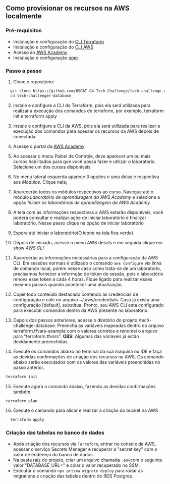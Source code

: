## Como provisionar os recursos na AWS localmente

### Pré-requisitos

- Instalação e configuração do [CLI Terraform](https://developer.hashicorp.com/terraform/tutorials/aws-get-started/install-cli)
- Instalação e configuração do [CLI AWS](https://docs.aws.amazon.com/pt_br/cli/latest/userguide/getting-started-install.html)
- Acesso ao [AWS Academy](https://awsacademy.instructure.com/)
- Instalação e configuração [npm](https://docs.npmjs.com/)

### Passo a passo

1.  Clone o repositório:

```sh
  git clone https://github.com/8SOAT-G4-Tech-Challenge/tech-challenge-database.git
  cd tech-challenger-database
```

2. Instale e configure a CLI do Terraform, pois ela será utilizada para realizar a execução dos comandos do terraform, por exemplo, terraform init e terraform apply

3. Instale e configure a CLI da AWS, pois ela será utilizada para realizar a execução dos comandos para acessar os recursos da AWS depois de conectada.

4. Acesse o portal da [AWS Academy](https://docs.aws.amazon.com/pt_br/cli/latest/userguide/getting-started-install.html)

5. Ao acessar o menu Painel de Controle, deve aparecer um ou mais cursos habilitados para que você possa fazer e utilizar o laboratório. Selecione um dos cursos disponíveis

6. No menu lateral esquerda aparece 3 opções e uma delas é respectiva aos _Módulos_. Clique nela;

7. Aparecerão todos os módulos respectivos ao curso. Navegue até o módulo _Laboratório de aprendizagem da AWS Academy_ e selecione a opção _Iniciar os laboratórios de aprendizagem da AWS Academy_

8. A tela com as informações respectivas a AWS estarão disponíveis, você poderá consultar e realizar açõe de iniciar laboratório e finalizar laboratório. Nesse passo clique na opção de iniciar laboratório

9. Espere até iniciar o laboratório(O ícone na tela fica verde)

10. Depois de iniciado, acesse o menu AWS details e em seguida clique em show _AWS CLI_

11. Aparecerão as informações necessárias para a configuração da AWS CLI. Em sessões normais é utilizado o comando `aws configure` via linha de comando local, porém nesse caso como trata-se de um laboratório, precisamos fornecer a informção de token de sessão, pois o laboratório renova esse token a cada 4 horas. Fique ligado para realizar esses mesmos passos quando acontecer uma atualização.

12. Copie todo conteúdo destacado contendo as credencias de configuração e cole no arquivo ~/.aws/credentials. Caso já exista uma configuração [default], substitua. Pronto, seu AWS CLI esta configurado para executar comandos dentro da AWS presente no laboratório.

13. Depois dos passos anteriores, acesse o diretório do projeto /tech-challenge-database. Preencha as variáveis mapeadas dentro do arquivo terraform.tfvars-example com o valores corretos e renomei o arquivo para "terraform.tfvars". **OBS:** Algumas das variáveis já estão devidamente preenchidas.

14. Execute os comandos abaixo no terminal da sua maquina ou IDE e faça as devidas confirmações de criação dos recursos na AWS. Os comando abaixo serão executados com os valores das variáveis preenchidas no passo anterior.

```sh
terraform init
```

15. Execute agora o comando abaixo, fazendo as devidas confirmações também

```sh
terraform plan
```

16. Execute o camando para alicar e realizar a criação do bucket na AWS

```sh
  terraform apply
```

### Criação das tabelas no banco de dados

- Após criação dos recursos via `Terraform`, entrar no console da AWS, acessar o serviço Secrets Manager e recuperar a "secret key" com o valor de endereço do banco de dados.
- Na pasta raiz do projeto, criar um arquivo chamada `.env`com o seguinte valor "DATABASE_URL=" e colar o valor recuperado no SSM.
- Executar o comando `npx prisma migrate deploy` para rodar as migrations e criação das tabelas dentro do RDS Postgres.
